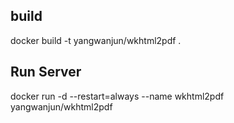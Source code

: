 ## build
docker build -t yangwanjun/wkhtml2pdf .

## Run Server
docker run -d --restart=always --name wkhtml2pdf yangwanjun/wkhtml2pdf